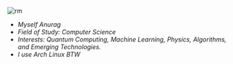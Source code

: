 ![rm](https://github.com/user-attachments/assets/a914361b-12b0-4c66-b45b-daee4abcbf25)

- *Myself Anurag*
- *Field of Study: Computer Science*
- *Interests: Quantum Computing, Machine Learning, Physics, Algorithms, and Emerging Technologies.*
- *I use Arch Linux BTW*
